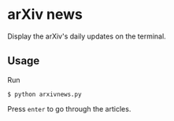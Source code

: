 # arXiv news

Display the arXiv's daily updates on the terminal.

## Usage

Run

`$ python arxivnews.py`

Press `enter` to go through the articles.
